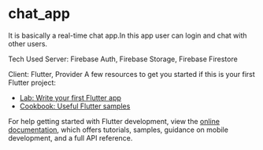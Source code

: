 # chat_app

It is basically a real-time chat app.In this app user can login and chat with other users.

Tech Used
Server: Firebase Auth, Firebase Storage, Firebase Firestore

Client: Flutter, Provider
A few resources to get you started if this is your first Flutter project:

- [Lab: Write your first Flutter app](https://docs.flutter.dev/get-started/codelab)
- [Cookbook: Useful Flutter samples](https://docs.flutter.dev/cookbook)

For help getting started with Flutter development, view the
[online documentation](https://docs.flutter.dev/), which offers tutorials,
samples, guidance on mobile development, and a full API reference.
